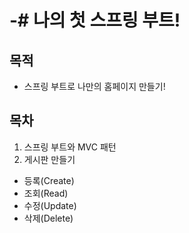 # -# 나의 첫 스프링 부트!
## 목적
- 스프링 부트로 나만의 홈페이지 만들기!
## 목차
1. 스프링 부트와 MVC 패턴
2. 게시판 만들기
- 등록(Create)
- 조회(Read)
- 수정(Update)
- 삭제(Delete)
